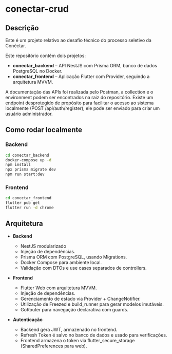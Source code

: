 # conectar-crud

## Descrição

Este é um projeto relativo ao desafio técnico do processo seletivo da Conéctar.

Este repositório contém dois projetos:

- **conectar_backend** – API NestJS com Prisma ORM, banco de dados PostgreSQL no Docker.
- **conectar_frontend** – Aplicação Flutter com Provider, seguindo a arquitetura MVVM.

A documentação das APIs foi realizada pelo Postman, a collection e o environment podem ser encontrados na raiz do repositório.
Existe um endpoint desprotegido de propósito para facilitar o acesso ao sistema localmente (POST /api/auth/register), ele pode ser enviado para criar um usuário administrador.

## Como rodar localmente

### Backend

```bash
cd conectar_backend
docker-compose up -d
npm install
npx prisma migrate dev
npm run start:dev
```

### Frontend

```bash
cd conectar_frontend
flutter pub get
flutter run -d chrome
```

## Arquitetura

- **Backend**
    - NestJS modularizado
    - Injeção de dependências.
    - Prisma ORM com PostgreSQL, usando Migrations.
    - Docker Compose para ambiente local.
    - Validação com DTOs e use cases separados de controllers.

- **Frontend**
    - Flutter Web com arquitetura MVVM.
    - Injeção de dependências.
    - Gerenciamento de estado via Provider + ChangeNotifier.
    - Utilização de Freezed e build_runner para gerar modelos imutáveis.
    - GoRouter para navegação declarativa com guards.

- **Autenticação**
    - Backend gera JWT, armazenado no frontend.
    - Refresh Token é salvo no banco de dados e usado para verificações.
    - Frontend armazena o token via flutter_secure_storage (SharedPreferences para web).
